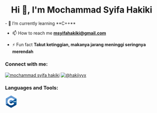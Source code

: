 <h1 align="center">Hi 👋, I'm Mochammad Syifa Hakiki</h1>
- 🌱 I’m currently learning **C++**

- 📫 How to reach me **msyifahakiki@gmail.com**

- ⚡ Fun fact **Takut ketinggian, makanya jarang meninggi seringnya merendah**

<h3 align="left">Connect with me:</h3>
<p align="left">
<a href="https://linkedin.com/in/mochammad syifa hakiki" target="blank"><img align="center" src="https://raw.githubusercontent.com/rahuldkjain/github-profile-readme-generator/master/src/images/icons/Social/linked-in-alt.svg" alt="mochammad syifa hakiki" height="30" width="40" /></a>
<a href="https://instagram.com/@hakiiyyx" target="blank"><img align="center" src="https://raw.githubusercontent.com/rahuldkjain/github-profile-readme-generator/master/src/images/icons/Social/instagram.svg" alt="@hakiiyyx" height="30" width="40" /></a>
</p>

<h3 align="left">Languages and Tools:</h3>
<p align="left"> <a href="https://www.w3schools.com/cpp/" target="_blank" rel="noreferrer"> <img src="https://raw.githubusercontent.com/devicons/devicon/master/icons/cplusplus/cplusplus-original.svg" alt="cplusplus" width="40" height="40"/> </a> </p>

